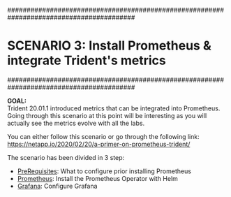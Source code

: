 #########################################################################################
# SCENARIO 3: Install Prometheus & integrate Trident's metrics
#########################################################################################

**GOAL:**  
Trident 20.01.1 introduced metrics that can be integrated into Prometheus.  
Going through this scenario at this point will be interesting as you will actually see the metrics evolve with all the labs.  

You can either follow this scenario or go through the following link:  
https://netapp.io/2020/02/20/a-primer-on-prometheus-trident/

The scenario has been divided in 3 step:

- [PreRequisites](1_PreRequisites): What to configure prior installing Prometheus
- [Prometheus](2_Prometheus): Install the Prometheus Operator with Helm
- [Grafana](3_Grafana): Configure Grafana
